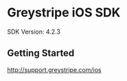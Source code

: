 Greystripe iOS SDK
==================================
SDK Version: 4.2.3

Getting Started
----------------------------------
http://support.greystripe.com/ios